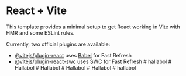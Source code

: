 # React + Vite

This template provides a minimal setup to get React working in Vite with HMR and some ESLint rules.

Currently, two official plugins are available:

- [@vitejs/plugin-react](https://github.com/vitejs/vite-plugin-react/blob/main/packages/plugin-react/README.md) uses [Babel](https://babeljs.io/) for Fast Refresh
- [@vitejs/plugin-react-swc](https://github.com/vitejs/vite-plugin-react-swc) uses [SWC](https://swc.rs/) for Fast Refresh
#   h a l l a b o l  
 #   H a l l a b o l  
 #   H a l l a b o l  
 #   H a l l a b o l  
 #   H a l l a b o l  
 #   h a l l a b o l  
 